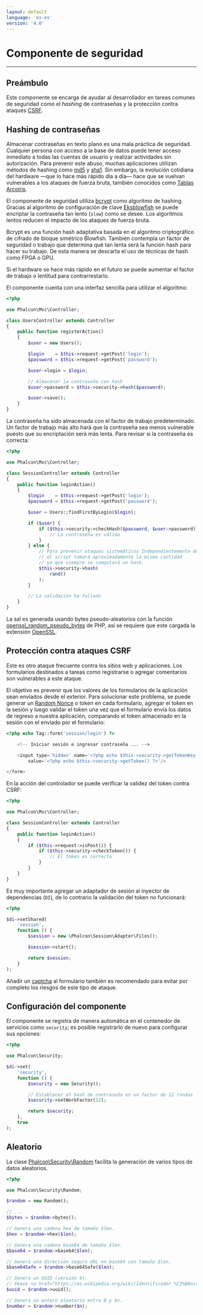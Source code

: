 ```yaml
---
layout: default
language: 'es-es'
version: '4.0'
---
```


# Componente de seguridad

* * *

## Preámbulo

Este componente se encarga de ayudar al desarrollador en tareas comunes de seguridad como el *hashing* de contraseñas y la protección contra ataques [CSRF](https://es.wikipedia.org/wiki/Cross-site_request_forgery).

## Hashing de contraseñas

Almacenar contraseñas en texto plano es una mala práctica de seguridad. Cualquier persona con acceso a la base de datos puede tener acceso inmediato a todas las cuentas de usuario y realizar actividades sin autorización. Para prevenir este abuso, muchas aplicaciones utilizan métodos de hashing como [md5](https://php.net/manual/en/function.md5.php) y [sha1](https://php.net/manual/en/function.sha1.php). Sin embargo, la evolución cotidiana del hardware &mdash;que lo hace más rápido día a día&mdash; hace que se vuelvan vulnerables a los ataques de fuerza bruta, también conocidos como [Tablas Arcoíris](https://en.wikipedia.org/wiki/Rainbow_table).

El componente de seguridad utiliza [bcrypt](https://en.wikipedia.org/wiki/Bcrypt) como algoritmo de hashing. Gracias al algoritmo de configuración de clave [Eksblowfish](https://en.wikipedia.org/wiki/Bcrypt#Algorithm) se puede encriptar la contraseña tan lento (`slow`) como se desee. Los algoritmos lentos reducen el impacto de los ataques de fuerza bruta.

Bcrypt es una función hash adaptativa basada en el algoritmo criptográfico de cifrado de bloque simétrico Blowfish. También contempla un factor de seguridad o trabajo que determina qué tan lenta será la función hash para hacer su trabajo. De esta manera se descarta el uso de técnicas de hash como FPGA o GPU.

Si el hardware se hace más rápido en el futuro se puede aumentar el factor de trabajo o lentitud para contrarrestarlo.

El componente cuenta con una interfaz sencilla para utilizar el algoritmo:

```php
<?php

use Phalcon\Mvc\Controller;

class UsersController extends Controller
{
    public function registerAction()
    {
        $user = new Users();

        $login    = $this->request->getPost('login');
        $password = $this->request->getPost('password');

        $user->login = $login;

        // Almacenar la contraseña con hash
        $user->password = $this->security->hash($password);

        $user->save();
    }
}
```

La contraseña ha sido almacenada con el factor de trabajo predeterminado. Un factor de trabajo más alto hará que la contraseña sea menos vulnerable puesto que su encriptación será más lenta. Para revisar si la contraseña es correcta:

```php
<?php

use Phalcon\Mvc\Controller;

class SessionController extends Controller
{
    public function loginAction()
    {
        $login    = $this->request->getPost('login');
        $password = $this->request->getPost('password');

        $user = Users::findFirstByLogin($login);

        if ($user) {
            if ($this->security->checkHash($password, $user->password)) {
                // La contraseña es válida
            }
        } else {
            // Para prevenir ataques sistemáticos Independientemente de si un usuario existe o no,
            // el script tomará aproximadamente la misma cantidad
            // ya que siempre se computará un hash.
            $this->security->hash(
                rand()
            );
        }

        // La validación ha fallado
    }
}
```

La sal es generada usando bytes pseudo-aleatorios con la función [ openssl_random_pseudo_bytes](https://php.net/manual/es/function.openssl-random-pseudo-bytes.php) de PHP, así se requiere que este cargada la extensión [OpenSSL](https://php.net/manual/es/book.openssl.php).

## Protección contra ataques CSRF

Este es otro ataque frecuente contra los sitios web y aplicaciones. Los formularios destinados a tareas como registrarse o agregar comentarios son vulnerables a este ataque.

El objetivo es prevenir que los valores de los formularios de la aplicación sean enviados desde el exterior. Para solucionar este problema, se puede generar un [Random Nonce](https://en.wikipedia.org/wiki/Cryptographic_nonce) o token en cada formulario, agregar el token en la sesión y luego validar el token una vez que el formulario envía los datos de regreso a nuestra aplicación, comparando el token almacenado en la sesión con el enviado por el formulario:

```php
<?php echo Tag::form('session/login') ?>

    <!-- Iniciar sesión e ingresar contraseña ... -->

    <input type='hidden' name='<?php echo $this->security->getTokenKey() ?>'
        value='<?php echo $this->security->getToken() ?>'/>

</form>
```

En la acción del controlador se puede verificar la validez del token contra CSRF:

```php
<?php

use Phalcon\Mvc\Controller;

class SessionController extends Controller
{
    public function loginAction()
    {
        if ($this->request->isPost()) {
            if ($this->security->checkToken()) {
                // El token es correcto
            }
        }
    }
}
```

Es muy importante agregar un adaptador de sesión al inyector de dependencias (`DI`), de lo contrario la validación del token no funcionará:

```php
<?php

$di->setShared(
    'session',
    function () {
        $session = new \Phalcon\Session\Adapter\Files();

        $session->start();

        return $session;
    }
);
```

Añadir un [captcha](https://www.google.com/recaptcha) al formulario también es recomendado para evitar por completo los riesgos de este tipo de ataque.

## Configuración del componente

El componente se registra de manera automática en el contenedor de servicios como `security`; es posible registrarlo de nuevo para configurar sus opciones:

```php
<?php

use Phalcon\Security;

$di->set(
    'security',
    function () {
        $security = new Security();

        // Establecer el hash de contraseña en un factor de 12 rondas
        $security->setWorkFactor(12);

        return $security;
    },
    true
);
```

## Aleatorio

La clase [Phalcon\Security\Random](api/Phalcon_Security_Random) facilita la generación de varios tipos de datos aleatorios.

```php
<?php

use Phalcon\Security\Random;

$random = new Random();

// ...
$bytes = $random->bytes();

// Genera una cadena hex de tamaño $len.
$hex = $random->hex($len);

// Genera una cadena base64 de tamaño $len.
$base64 = $random->base64($len);

// Genera una dirección segura URL en base64 con tamaño $len.
$base64Safe = $random->base64Safe($len);

// Genera un UUID (versión 4).
// Véase <a href="https://es.wikipedia.org/wiki/Identificador_%C3%BAnico_universal">Identificador único universal</a>
$uuid = $random->uuid();

// Genera un entero aleatorio entre 0 y $n.
$number = $random->number($n);
```